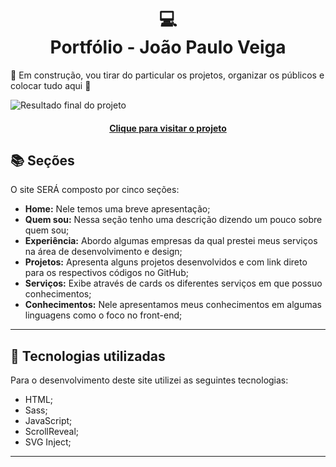 <h1 align="center">
  💻<br>Portfólio - João Paulo Veiga
</h1>

:construction: Em construção, vou tirar do particular os projetos, organizar os públicos e colocar tudo aqui :construction:

![Resultado final do projeto](assets/image/preview.png)

<h4 align="center"><a href="link do site">Clique para visitar o projeto</a></h4>

## 📚 Seções

O site SERÁ composto por cinco seções:

- **Home:** Nele temos uma breve apresentação;
- **Quem sou:** Nessa seção tenho uma descrição dizendo um pouco sobre quem sou;
- **Experiência:** Abordo algumas empresas da qual prestei meus serviços na área de desenvolvimento e design;
- **Projetos:** Apresenta alguns projetos desenvolvidos e com link direto para os respectivos códigos no GitHub;
- **Serviços:** Exibe através de cards os diferentes serviços em que possuo conhecimentos;
- **Conhecimentos:** Nele apresentamos meus conhecimentos em algumas linguagens como o foco no front-end;

---

## 💼 Tecnologias utilizadas

Para o desenvolvimento deste site utilizei as seguintes tecnologias:

- HTML;
- Sass;
- JavaScript;
- ScrollReveal;
- SVG Inject;

---
